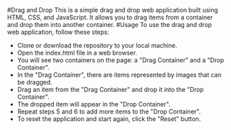 #Drag and Drop
This is a simple drag and drop  web application built using HTML, CSS, and JavaScript. It allows you to drag items from a container and drop them into another container.
#Usage
To use the drag and drop web application, follow these steps:

- Clone or download the repository to your local machine.
- Open the index.html file in a web browser.
- You will see two containers on the page: a "Drag Container" and a "Drop Container".
- In the "Drag Container", there are items represented by images that can be dragged.
- Drag an item from the "Drag Container" and drop it into the "Drop Container".
- The dropped item will appear in the "Drop Container".
- Repeat steps 5 and 6 to add more items to the "Drop Container".
- To reset the application and start again, click the "Reset" button.
